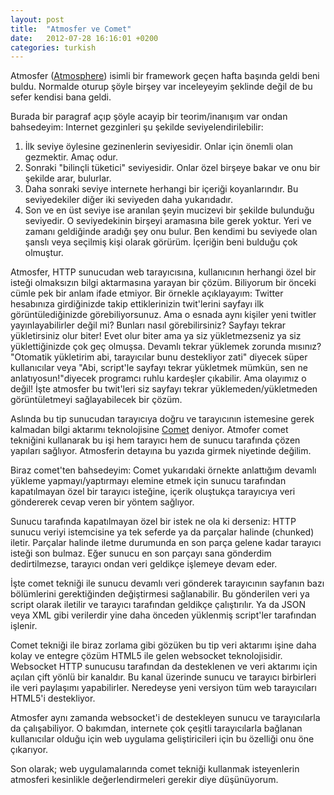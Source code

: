 ```yaml
---
layout: post
title:  "Atmosfer ve Comet"
date:   2012-07-28 16:16:01 +0200
categories: turkish
---
```

Atmosfer ([Atmosphere](https://github.com/Atmosphere/atmosphere)) isimli bir framework geçen hafta başında geldi beni buldu. Normalde oturup şöyle birşey var inceleyeyim şeklinde değil de bu sefer kendisi bana geldi.

Burada bir paragraf açıp şöyle acayip bir teorim/inanışım var ondan bahsedeyim: Internet gezginleri şu şekilde seviyelendirilebilir: 

1. İlk seviye öylesine gezinenlerin seviyesidir. Onlar için önemli olan gezmektir. Amaç odur. 
2. Sonraki "bilinçli tüketici" seviyesidir. Onlar özel birşeye bakar ve onu bir şekilde arar, bulurlar. 
3. Daha sonraki seviye internete herhangi bir içeriği koyanlarındır. Bu seviyedekiler diğer iki seviyeden daha yukarıdadır. 
4. Son ve en üst seviye ise aranılan şeyin mucizevi bir şekilde bulunduğu seviyedir. O seviyedekinin birşeyi aramasına bile gerek yoktur. Yeri ve zamanı geldiğinde aradığı şey onu bulur. Ben kendimi bu seviyede olan şanslı veya seçilmiş kişi olarak görürüm. İçeriğin beni bulduğu çok olmuştur.

Atmosfer, HTTP sunucudan web tarayıcısına, kullanıcının herhangi özel bir isteği olmaksızın bilgi aktarmasına yarayan bir çözüm. Biliyorum bir önceki cümle pek bir anlam ifade etmiyor. Bir örnekle açıklayayım: Twitter hesabınıza girdiğinizde takip ettiklerinizin twit'lerini sayfayı ilk görüntülediğinizde görebiliyorsunuz. Ama o esnada aynı kişiler yeni twitler yayınlayabilirler değil mi? Bunları nasıl görebilirsiniz? Sayfayı tekrar yükletirsiniz olur biter! Evet olur biter ama ya siz yükletmezseniz ya siz yüklettiğinizde çok geç olmuşsa. Devamlı tekrar yüklemek zorunda mısınız? "Otomatik yükletirim abi, tarayıcılar bunu destekliyor zati" diyecek süper kullanıcılar veya "Abi, script'le sayfayı tekrar yükletmek mümkün, sen ne anlatıyosun!"diyecek programcı ruhlu kardeşler çıkabilir. Ama olayımız o değil! İşte atmosfer bu twit'leri siz sayfayı tekrar yüklemeden/yükletmeden görüntületmeyi sağlayabilecek bir çözüm.

Aslında bu tip sunucudan tarayıcıya doğru ve tarayıcının istemesine gerek kalmadan bilgi aktarımı teknolojisine [Comet](https://en.wikipedia.org/wiki/Comet_(programming)) deniyor. Atmofer comet tekniğini kullanarak bu işi hem tarayıcı hem de sunucu tarafında çözen yapıları sağlıyor. Atmosferin detayına bu yazıda girmek niyetinde değilim.

Biraz comet'ten bahsedeyim: Comet yukarıdaki örnekte anlattığım devamlı yükleme yapmayı/yaptırmayı elemine etmek için sunucu tarafından kapatılmayan özel bir tarayıcı isteğine, içerik oluştukça tarayıcıya veri göndererek cevap veren bir yöntem sağlıyor.

Sunucu tarafında kapatılmayan özel bir istek ne ola ki derseniz: HTTP sunucu veriyi istemcisine ya tek seferde ya da parçalar halinde (chunked) iletir. Parçalar halinde iletme durumunda en son parça gelene kadar tarayıcı isteği son bulmaz. Eğer sunucu en son parçayı sana gönderdim dedirtilmezse, tarayıcı ondan veri geldikçe işlemeye devam eder.

İşte comet tekniği ile sunucu devamlı veri gönderek tarayıcının sayfanın bazı bölümlerini gerektiğinden değiştirmesi sağlanabilir. Bu gönderilen veri ya script olarak iletilir ve tarayıcı tarafından geldikçe çalıştırılır. Ya da JSON veya XML gibi verilerdir yine daha önceden yüklenmiş script'ler tarafından işlenir.

Comet tekniği ile biraz zorlama gibi gözüken bu tip veri aktarımı işine daha kolay ve entegre çözüm HTML5 ile gelen websocket teknolojisidir. Websocket HTTP sunucusu tarafından da desteklenen ve veri aktarımı için açılan çift yönlü bir kanaldır. Bu kanal üzerinde sunucu ve tarayıcı birbirleri ile veri paylaşımı yapabilirler. Neredeyse yeni versiyon tüm web tarayıcıları HTML5'i destekliyor.

Atmosfer aynı zamanda websocket'i de destekleyen sunucu ve tarayıcılarla da çalışabiliyor. O bakımdan, internete çok çeşitli tarayıcılarla bağlanan kullanıcılar olduğu için web uygulama geliştiricileri için bu özelliği onu öne çıkarıyor.

Son olarak; web uygulamalarında comet tekniği kullanmak isteyenlerin atmosferi kesinlikle değerlendirmeleri gerekir diye düşünüyorum.